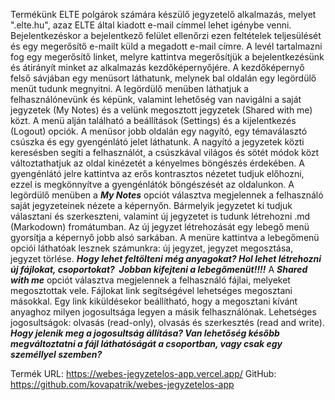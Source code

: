 Termékünk ELTE polgárok számára készülő jegyzetelő alkalmazás, melyet ".elte.hu", azaz ELTE által kiadott e-mail címmel lehet igénybe venni. Bejelentkezéskor a bejelentkező felület ellenőrzi ezen feltételek teljesülését és egy megerősítő e-mailt küld a megadott e-mail címre. A levél tartalmazni fog egy megerősítő linket, melyre kattintva megerősítjük a bejelentkezésünk és átirányít minket az alkalmazás kezdőképernyőjére.
A kezdőképernyő felső sávjában egy menüsort láthatunk, melynek bal oldalán egy legördülő menüt tudunk megnyitni. A legördülő menüben láthatjuk a felhasználónevünk és képünk, valamint lehetőség van navigálni a saját jegyzetek (My Notes) és a velünk megosztott jegyzetek (Shared with me) közt. A menü alján található a beállítások (Settings) és a kijelentkezés (Logout) opciók.
A menüsor jobb oldalán egy nagyító, egy témaválasztó csúszka és egy gyengénlátó jelet láthatunk.
A nagyító a jegyzetek közti keresésben segíti a felhasználót, a csúszkával világos és sötét módok közt változtathatjuk az oldal kinézetét a kényelmes böngészés érdekében. A gyengénlátó jelre kattintva az erős kontrasztos nézetet tudjuk előhozni, ezzel is megkönnyítve a gyengénlátók böngészését az oldalunkon.
A legördülő menüben a ***My Notes*** opciót választva megjelennek a felhasználó saját jegyzeteinek nézete a képernyőn. Bármelyik jegyzetet ki tudjuk választani és szerkeszteni, valamint új jegyzetet is tudunk létrehozni .md (Markodown) fromátumban. Az új jegyzet létrehozását egy lebegő menü gyorsítja a képernyő jobb alsó sarkában. A menüre kattintva a lebegőmenü opciói láthatóak lesznek számunkra: új jegyzet, jegyzet megosztása, jegyzet törlése.
***Hogy lehet feltölteni még anyagokat? Hol lehet létrehozni új fájlokat, csoportokat? 
Jobban kifejteni a lebegőmenüt!!!!***
A ***Shared with me*** opciót választva megjelennek a felhasználó fájlai, melyeket megosztottak vele. Fájlokat link segítségével lehetséges megosztani másokkal. Egy link kiküldésekor beállítható, hogy a megosztani kívánt anyaghoz milyen jogosultsága legyen a másik felhasználónak. Lehetséges jogosultságok: olvasás (read-only), olvasás és szerkesztés (read and write).
***Hogy jelenik meg a jogosultság állítása? Van lehetőség később megváltoztatni a fájl láthatóságát a csoportban, vagy csak egy személlyel szemben?***




Termék URL: https://webes-jegyzetelos-app.vercel.app/
GitHub: https://github.com/kovapatrik/webes-jegyzetelos-app



